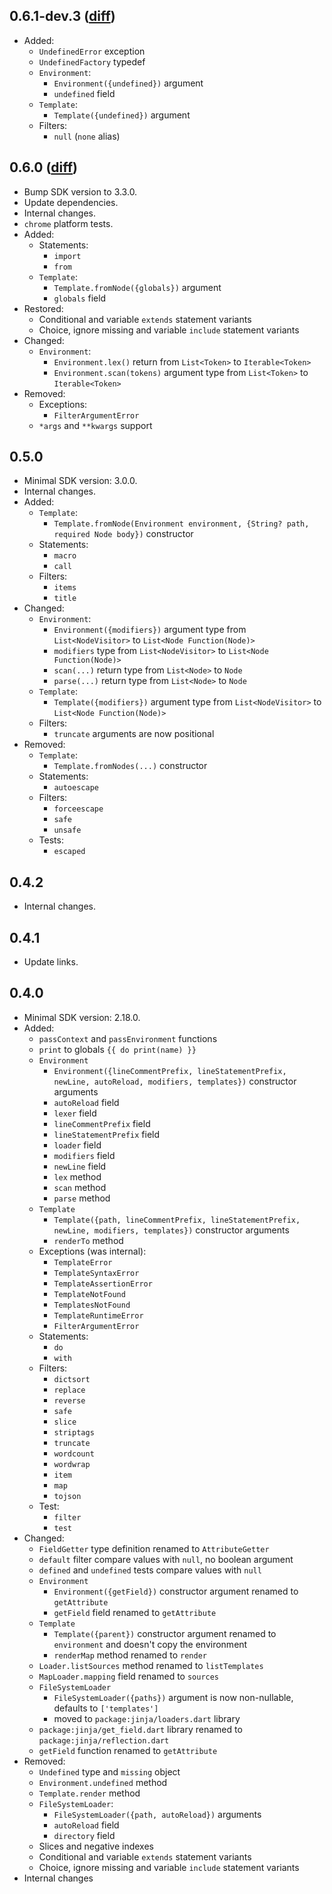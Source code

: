 ## 0.6.1-dev.3 ([diff](https://github.com/ykmnkmi/jinja.dart/compare/88996f8..main))
- Added:
  - `UndefinedError` exception
  - `UndefinedFactory` typedef
  - `Environment`:
    - `Environment({undefined})` argument
    - `undefined` field
  - `Template`:
    - `Template({undefined})` argument
  - Filters:
    - `null` (`none` alias)

## 0.6.0 ([diff](https://github.com/ykmnkmi/jinja.dart/compare/c12244e6..88996f8))
- Bump SDK version to 3.3.0.
- Update dependencies.
- Internal changes.
- `chrome` platform tests.
- Added:
  - Statements:
    - `import`
    - `from`
  - `Template`:
    - `Template.fromNode({globals})` argument
    - `globals` field
- Restored:
  - Conditional and variable `extends` statement variants
  - Choice, ignore missing and variable `include` statement variants
- Changed:
  - `Environment`:
    - `Environment.lex()` return from `List<Token>` to `Iterable<Token>`
    - `Environment.scan(tokens)` argument type from `List<Token>` to `Iterable<Token>`
- Removed:
  - Exceptions:
    - `FilterArgumentError`
  - `*args` and `**kwargs` support

## 0.5.0
- Minimal SDK version: 3.0.0.
- Internal changes.
- Added:
  - `Template`:
    - `Template.fromNode(Environment environment, {String? path, required Node body})` constructor
  - Statements:
    - `macro`
    - `call`
  - Filters:
    - `items`
    - `title`
- Changed:
  - `Environment`:
    - `Environment({modifiers})` argument type from `List<NodeVisitor>` to `List<Node Function(Node)>`
    - `modifiers` type from `List<NodeVisitor>` to `List<Node Function(Node)>`
    - `scan(...)` return type from `List<Node>` to `Node`
    - `parse(...)` return type from `List<Node>` to `Node`
  - `Template`:
    - `Template({modifiers})` argument type from `List<NodeVisitor>` to `List<Node Function(Node)>`
  - Filters:
    - `truncate` arguments are now positional
- Removed:
  - `Template`:
    - `Template.fromNodes(...)` constructor
  - Statements:
    - `autoescape`
  - Filters:
    - `forceescape`
    - `safe`
    - `unsafe`
  - Tests:
    - `escaped`

## 0.4.2
- Internal changes.

## 0.4.1
- Update links.

## 0.4.0
- Minimal SDK version: 2.18.0.
- Added:
  - `passContext` and `passEnvironment` functions
  - `print` to globals `{{ do print(name) }}`
  - `Environment`
    - `Environment({lineCommentPrefix, lineStatementPrefix, newLine, autoReload, modifiers, templates})` constructor arguments
    - `autoReload` field
    - `lexer` field
    - `lineCommentPrefix` field
    - `lineStatementPrefix` field
    - `loader` field
    - `modifiers` field
    - `newLine` field
    - `lex` method
    - `scan` method
    - `parse` method
  - `Template`
    - `Template({path, lineCommentPrefix, lineStatementPrefix, newLine, modifiers, templates})` constructor arguments
    - `renderTo` method
  - Exceptions (was internal):
    - `TemplateError`
    - `TemplateSyntaxError`
    - `TemplateAssertionError`
    - `TemplateNotFound`
    - `TemplatesNotFound`
    - `TemplateRuntimeError`
    - `FilterArgumentError`
  - Statements:
    - `do`
    - `with`
  - Filters:
    - `dictsort`
    - `replace`
    - `reverse`
    - `safe`
    - `slice`
    - `striptags`
    - `truncate`
    - `wordcount`
    - `wordwrap`
    - `item`
    - `map`
    - `tojson`
  - Test:
    - `filter`
    - `test`
- Changed:
  - `FieldGetter` type definition renamed to `AttributeGetter`
  - `default` filter compare values with `null`, no boolean argument
  - `defined` and `undefined` tests compare values with `null`
  - `Environment`
    - `Environment({getField})` constructor argument renamed to `getAttribute`
    - `getField` field renamed to `getAttribute`
  - `Template`
    - `Template({parent})` constructor argument renamed to `environment`
      and doesn't copy the environment
    - `renderMap` method renamed to `render`
  - `Loader.listSources` method renamed to `listTemplates`
  - `MapLoader.mapping` field renamed to  `sources`
  - `FileSystemLoader`
    - `FileSystemLoader({paths})` argument is now non-nullable, defaults to `['templates']`
    - moved to `package:jinja/loaders.dart` library
  - `package:jinja/get_field.dart` library renamed to `package:jinja/reflection.dart`
  - `getField` function renamed to `getAttribute`
- Removed:
  - `Undefined` type and `missing` object
  - `Environment.undefined` method
  - `Template.render` method
  - `FileSystemLoader`:
    - `FileSystemLoader({path, autoReload})` arguments
    - `autoReload` field
    - `directory` field
  - Slices and negative indexes
  - Conditional and variable `extends` statement variants
  - Choice, ignore missing and variable `include` statement variants
- Internal changes